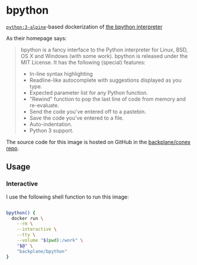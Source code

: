 # bpython

[`python:3-alpine`](https://hub.docker.com/_/python/)-based dockerization of [the bpython interpreter](https://bpython-interpreter.org/)

As their homepage says:

> bpython is a fancy interface to the Python interpreter for Linux, BSD, OS X and Windows (with some work). bpython is released under the MIT License. It has the following (special) features:
>
>* In-line syntax highlighting
>* Readline-like autocomplete with suggestions displayed as you type.
>* Expected parameter list for any Python function.
>* "Rewind" function to pop the last line of code from memory and re-evaluate.
>* Send the code you've entered off to a pastebin.
>* Save the code you've entered to a file.
>* Auto-indentation.
>* Python 3 support.


The source code for this image is hosted on GitHub in the [backplane/conex repo](https://github.com/backplane/conex/tree/main/bpython).

## Usage

### Interactive

I use the following shell function to run this image:

```sh

bpython() {
  docker run \
    --rm \
    --interactive \
    --tty \
    --volume "$(pwd):/work" \
    "$@" \
    "backplane/bpython"
}

```
